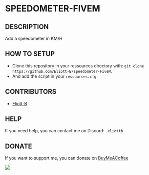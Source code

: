 # SPEEDOMETER-FIVEM

## DESCRIPTION
Add a speedometer in KM/H

## HOW TO SETUP
 - Clone this repository in your ressources directory with: `git clone https://github.com/Eliott-B/speedometer-FiveM`.
 - And add the script in your `ressources.cfg`.

## CONTRIBUTORS
- [Eliott-B](https://github.com/Eliott-B)

## HELP
If you need help, you can contact me on Discord: `.eliottb`

## DONATE
If you want to support me, you can donate on [BuyMeACoffee](https://www.buymeacoffee.com/eliottb)

<a href="https://www.buymeacoffee.com/eliottb"><img src="https://img.buymeacoffee.com/button-api/?text=Buy me a coffee&emoji=&slug=eliottb&button_colour=FFDD00&font_colour=000000&font_family=Cookie&outline_colour=000000&coffee_colour=ffffff" /></a>

